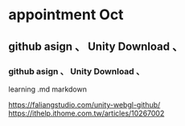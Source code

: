 # appointment Oct
## github asign 、 Unity Download 、
### github asign 、 Unity Download 、
learning .md markdown 

https://faliangstudio.com/unity-webgl-github/
https://ithelp.ithome.com.tw/articles/10267002
